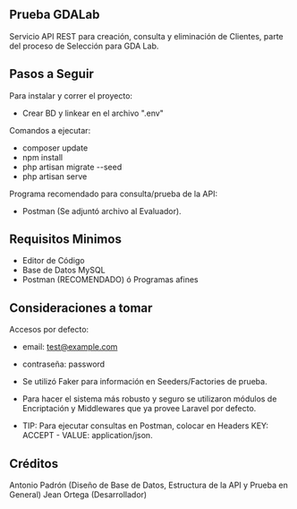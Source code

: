 ## Prueba GDALab

Servicio API REST para creación, consulta y eliminación de Clientes, parte del proceso de Selección para GDA Lab.

## Pasos a Seguir

Para instalar y correr el proyecto:
- Crear BD y linkear en el archivo ".env"


Comandos a ejecutar:

- composer update
- npm install
- php artisan migrate --seed
- php artisan serve

Programa recomendado para consulta/prueba de la API:
- Postman (Se adjuntó archivo al Evaluador).

## Requisitos Minimos

- Editor de Código
- Base de Datos MySQL
- Postman (RECOMENDADO) ó Programas afines

## Consideraciones a tomar

Accesos por defecto:
- email: test@example.com
- contraseña: password

- Se utilizó Faker para información en Seeders/Factories de prueba.

- Para hacer el sistema más robusto y seguro se utilizaron módulos de Encriptación y Middlewares que ya provee Laravel por defecto.

- TIP: Para ejecutar consultas en Postman, colocar en Headers KEY: ACCEPT - VALUE: application/json.

## Créditos

Antonio Padrón (Diseño de Base de Datos, Estructura de la API y Prueba en General)
Jean Ortega (Desarrollador)
